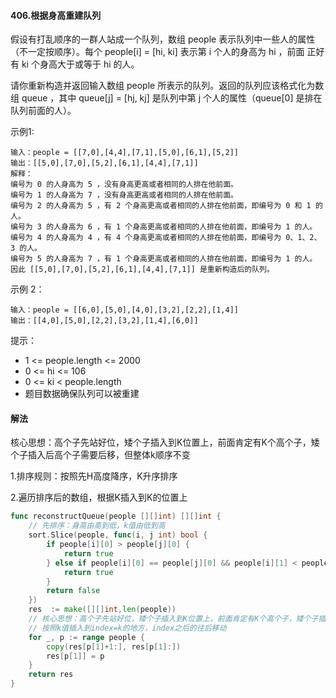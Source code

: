 #### 406.根据身高重建队列

假设有打乱顺序的一群人站成一个队列，数组 people 表示队列中一些人的属性（不一定按顺序）。每个 people[i] = [hi, ki] 表示第 i 个人的身高为 hi ，前面 正好 有 ki 个身高大于或等于 hi 的人。

请你重新构造并返回输入数组 people 所表示的队列。返回的队列应该格式化为数组 queue ，其中 queue[j] = [hj, kj] 是队列中第 j 个人的属性（queue[0] 是排在队列前面的人）。

示例1:

```
输入：people = [[7,0],[4,4],[7,1],[5,0],[6,1],[5,2]]
输出：[[5,0],[7,0],[5,2],[6,1],[4,4],[7,1]]
解释：
编号为 0 的人身高为 5 ，没有身高更高或者相同的人排在他前面。
编号为 1 的人身高为 7 ，没有身高更高或者相同的人排在他前面。
编号为 2 的人身高为 5 ，有 2 个身高更高或者相同的人排在他前面，即编号为 0 和 1 的人。
编号为 3 的人身高为 6 ，有 1 个身高更高或者相同的人排在他前面，即编号为 1 的人。
编号为 4 的人身高为 4 ，有 4 个身高更高或者相同的人排在他前面，即编号为 0、1、2、3 的人。
编号为 5 的人身高为 7 ，有 1 个身高更高或者相同的人排在他前面，即编号为 1 的人。
因此 [[5,0],[7,0],[5,2],[6,1],[4,4],[7,1]] 是重新构造后的队列。
```

示例 2：
```
输入：people = [[6,0],[5,0],[4,0],[3,2],[2,2],[1,4]]
输出：[[4,0],[5,0],[2,2],[3,2],[1,4],[6,0]]
```
提示：

- 1 <= people.length <= 2000
- 0 <= hi <= 106
- 0 <= ki < people.length
- 题目数据确保队列可以被重建

#### 解法
核心思想：高个子先站好位，矮个子插入到K位置上，前面肯定有K个高个子，矮个子插入后高个子需要后移，但整体k顺序不变

1.排序规则：按照先H高度降序，K升序排序

2.遍历排序后的数组，根据K插入到K的位置上

```go
func reconstructQueue(people [][]int) [][]int {
	// 先排序：身高由高到低，k值由低到高
	sort.Slice(people, func(i, j int) bool {
		if people[i][0] > people[j][0] {
			return true
		} else if people[i][0] == people[j][0] && people[i][1] < people[j][1] {
			return true
		}
		return false
	})
	res  := make([][]int,len(people))
	// 核心思想：高个子先站好位，矮个子插入到K位置上，前面肯定有K个高个子，矮个子插入后高个子需要后移，但整体k顺序不变
	// 按照k值插入到index=k的地方，index之后的往后移动
	for _, p := range people {
		copy(res[p[1]+1:], res[p[1]:])
		res[p[1]] = p
	}
	return res
}
```